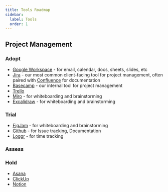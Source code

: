```yaml
---
title: Tools Roadmap
sidebar:
  label: Tools
  order: 1
---
```


## Project Management

### Adopt

- [Google Workspace](https://workspace.google.com/) - for email, calendar, docs, sheets, slides, etc
- [Jira](https://www.atlassian.com/software/jira) - our most common client-facing tool for project management, often paired with [Confluence](https://www.atlassian.com/software/confluence) for documentation
- [Basecamp](https://basecamp.com/) - our internal tool for project management
- [Trello](https://trello.com/)
- [Miro](https://miro.com/) - for whiteboarding and brainstorming
- [Excalidraw](https://excalidraw.com/) - for whiteboarding and brainstorming

### Trial

- [FigJam](https://www.figma.com/figjam/) - for whiteboarding and brainstorming
- [Github](https://gitbhu.com) - for Issue tracking, Documentation
- [Loggr](loggr.dev) - for time tracking

### Assess

### Hold

- [Asana](https://asana.com/)
- [ClickUp](https://clickup.com/)
- [Notion](https://www.notion.so/)
